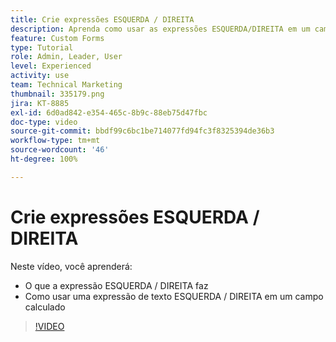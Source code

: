 ```yaml
---
title: Crie expressões ESQUERDA / DIREITA
description: Aprenda como usar as expressões ESQUERDA/DIREITA em um campo calculado no Adobe  [!DNL Workfront].
feature: Custom Forms
type: Tutorial
role: Admin, Leader, User
level: Experienced
activity: use
team: Technical Marketing
thumbnail: 335179.png
jira: KT-8885
exl-id: 6d0ad842-e354-465c-8b9c-88eb75d47fbc
doc-type: video
source-git-commit: bbdf99c6bc1be714077fd94fc3f8325394de36b3
workflow-type: tm+mt
source-wordcount: '46'
ht-degree: 100%

---
```


# Crie expressões ESQUERDA / DIREITA

Neste vídeo, você aprenderá:

* O que a expressão ESQUERDA / DIREITA faz
* Como usar uma expressão de texto ESQUERDA / DIREITA em um campo calculado

>[!VIDEO](https://video.tv.adobe.com/v/335179/?quality=12&learn=on&enablevpops=1)
